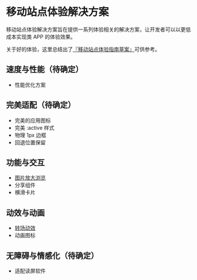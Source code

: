 # 移动站点体验解决方案

移动站点体验解决方案旨在提供一系列体验相关的解决方案，让开发者可以以更低成本实现类 APP 的体验效果。

关于好的体验，这里总结出了[『移动站点体验指南草案』](https://github.com/mux-team/mux-guideline)可供参考。

## 速度与性能（待确定）

- 性能优化方案

## 完美适配（待确定）

- 完美的应用图标
- 完美 :active 样式
- 物理 1px 边框
- 回退位置保留

## 功能与交互

- [图片放大浏览](/mux-team/mux-solution/blob/master/interaction/image-view.md)
- 分享组件
- 横滑卡片

## 动效与动画

- [转场动效](/mux-team/mux-solution/blob/master/motion/screen-transition.md)
- 动画图标

## 无障碍与情感化（待确定）

- 适配读屏软件